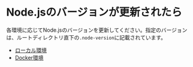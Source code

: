 # Node.jsのバージョンが更新されたら

各環境に応じてNode.jsのバージョンを更新してください。指定のバージョンは、ルートディレクトリ直下の`.node-version`に記載されています。

- [ローカル環境](./local)
- [Docker環境](./docker)
